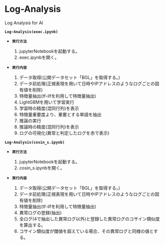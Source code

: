 # Log-Analysis
Log Analysis for AI

**`Log-Analysis(exec.ipynb)`**
  * **`実行方法`**
    1. jupyterNotebookを起動する。
    2. exec.ipynbを開く。

  * **`実行内容`**
    1. データ取得(公開データセット「BGL」を取得する。)
    2. データ前処理(正規表現を用いて日時やIPアドレスのようなログごとの固有値を削除)
    3. 特徴量抽出(tf-ilfを利用して特徴量抽出)
    4. LightGBMを用いて学習実行
    5. 学習時の精度(混同行列)を表示
    6. 特徴量重要度より、重要とする単語を抽出
    7. 推論の実行
    8. 推論時の精度(混同行列)を表示
    9. ログの可視化(異常と判定したログを赤で表示)


**`Log-Analysis(cosin_s.ipynb)`**
  * **`実行方法`**
    1. jupyterNotebookを起動する。
    2. cosin_s.ipynbを開く。

  * **`実行内容`**
    1. データ取得(公開データセット「BGL」を取得する。)
    2. データ前処理(正規表現を用いて日時やIPアドレスのようなログごとの固有値を削除)
    3. 特徴量抽出(tf-ilfを利用して特徴量抽出)
    4. 異常ログの登録(抽出)
    5. 全ログ(4で抽出した異常ログ以外)と登録した異常ログのコサイン類似度を算出する。
    6. コサイン類似度が閾値を超えている場合、その異常ログと同様の値とする。
